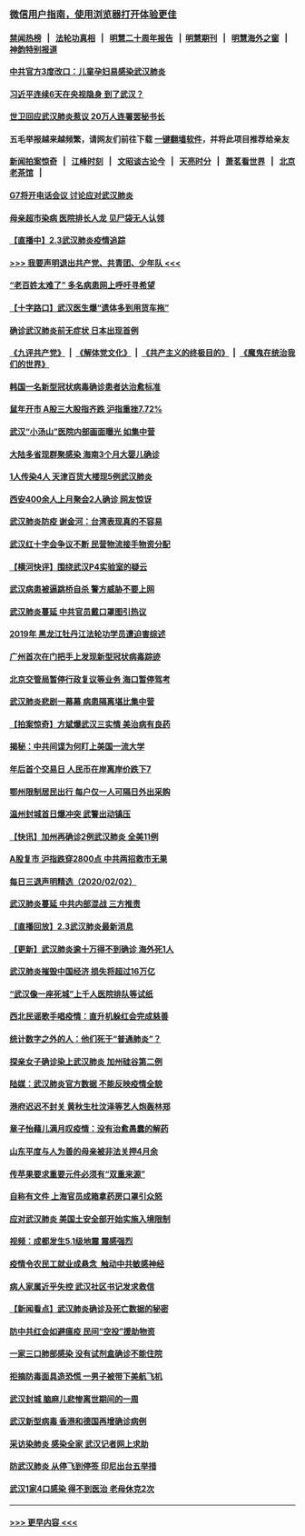 ### [微信用户指南，使用浏览器打开体验更佳](https://github.com/gfw-breaker/banned-news1/blob/master/indexes/wechat-guide.md?t=0)
#### [禁闻热榜](热点新闻.md?t=0)  &nbsp;&nbsp;|&nbsp;&nbsp; [法轮功真相](https://github.com/gfw-breaker/truth/blob/master/README.md?t=0) &nbsp;&nbsp;|&nbsp;&nbsp; [明慧二十周年报告](https://github.com/gfw-breaker/mh-reports/blob/master/README.md?t=0) &nbsp;&nbsp;|&nbsp;&nbsp;[明慧期刊](https://github.com/gfw-breaker/mh-qikan) &nbsp;&nbsp;|&nbsp;&nbsp; [明慧海外之窗](https://github.com/gfw-breaker/mh-news/blob/master/README.md?t=0) &nbsp;&nbsp;|&nbsp;&nbsp; [神韵特别报道](https://github.com/gfw-breaker/mh-news/blob/master/shenyun.md?t=0)
#### [中共官方3度改口：儿童孕妇易感染武汉肺炎](../pages/nsc413/n11841631.md?t=02032322) 
#### [习近平连续6天在央视隐身 到了武汉？](../pages/nsc413/n11841881.md?t=02032322) 
#### [世卫回应武汉肺炎惹议 20万人连署罢秘书长](../pages/nsc413/n11841664.md?t=02032322) 
#### 五毛举报越来越频繁，请网友们前往下载 [一键翻墙软件](https://github.com/gfw-breaker/ssr-accounts)，并将此项目推荐给亲友
#### [新闻拍案惊奇](https://github.com/gfw-breaker/banned-news1/blob/master/pages/link4.md) &nbsp;&nbsp;|&nbsp;&nbsp; [江峰时刻](https://github.com/gfw-breaker/banned-news1/blob/master/pages/link4.md) &nbsp;&nbsp;|&nbsp;&nbsp; [文昭谈古论今](https://github.com/gfw-breaker/banned-news1/blob/master/pages/link4.md) &nbsp;&nbsp;|&nbsp;&nbsp; [天亮时分](https://github.com/gfw-breaker/banned-news1/blob/master/pages/link4.md) &nbsp;&nbsp;|&nbsp;&nbsp; [萧茗看世界](https://github.com/gfw-breaker/banned-news1/blob/master/pages/link4.md) &nbsp;&nbsp;|&nbsp;&nbsp; [北京老茶馆](https://github.com/gfw-breaker/banned-news1/blob/master/pages/link4.md) &nbsp;&nbsp;|&nbsp;&nbsp; 
#### [G7将开电话会议 讨论应对武汉肺炎](../pages/nsc413/n11841658.md?t=02032322) 
#### [母亲超市染病 医院排长人龙 见尸袋无人认领](../pages/nsc413/n11841762.md?t=02032322) 
#### [【直播中】2.3武汉肺炎疫情追踪](../pages/nsc413/n11841577.md?t=02032322) 
#### [>>> 我要声明退出共产党、共青团、少年队 <<<](https://github.com/begood0513/goodnews/blob/master/quit/letter.md) 
#### [“老百姓太难了” 多名病患网上呼吁寻希望](../pages/nsc413/n11841565.md?t=02032322) 
#### [【十字路口】武汉医生爆“遗体多到用货车拖”](../pages/nsc413/n11840013.md?t=02032322) 
#### [确诊武汉肺炎前无症状 日本出现首例](../pages/nsc413/n11841567.md?t=02032322) 
#### [《九评共产党》](https://github.com/begood0513/9ping.md/blob/master/README.md) &nbsp;|&nbsp; [《解体党文化》](../../../../jtdwh.md/blob/master/README.md)  &nbsp;|&nbsp; [《共产主义的终极目的》](../../../../gczydzjmd.md/blob/master/README.md) &nbsp;|&nbsp; [《魔鬼在统治我们的世界》](../../../../mgztzwmdsj.md/blob/master/README.md) 
#### [韩国一名新型冠状病毒确诊患者达治愈标准](../pages/nsc413/n11841523.md?t=02032322) 
#### [鼠年开市 A股三大股指齐跌 沪指重挫7.72%](../pages/nsc413/n11840461.md?t=02032322) 
#### [武汉“小汤山”医院内部画面曝光 如集中营](../pages/nsc413/n11841060.md?t=02032322) 
#### [大陆多省现群聚感染 海南3个月大婴儿确诊](../pages/nsc413/n11841274.md?t=02032322) 
#### [1人传染4人 天津百货大楼现5例武汉肺炎](../pages/nsc413/n11840677.md?t=02032322) 
#### [西安400余人上月聚会2人确诊 网友惊讶](../pages/nsc413/n11841178.md?t=02032322) 
#### [武汉肺炎防疫 谢金河：台湾表现真的不容易](../pages/nsc413/n11841120.md?t=02032322) 
#### [武汉红十字会争议不断 民营物流接手物资分配](../pages/nsc413/n11840733.md?t=02032322) 
#### [【横河快评】围绕武汉P4实验室的疑云](../pages/nsc413/n11840494.md?t=02032322) 
#### [武汉病患被逼跳桥自杀 警方威胁不要上网](../pages/nsc413/n11838521.md?t=02032322) 
#### [武汉肺炎蔓延 中共官员戴口罩图引热议](../pages/nsc413/n11840917.md?t=02032322) 
#### [2019年 黑龙江牡丹江法轮功学员遭迫害综述](../pages/nsc413/n11839335.md?t=02032322) 
#### [广州首次在门把手上发现新型冠状病毒踪迹](../pages/nsc413/n11840613.md?t=02032322) 
#### [北京交管局暂停行政复议等业务 海口暂停驾考](../pages/nsc413/n11840528.md?t=02032322) 
#### [武汉肺炎悲剧一幕幕 病患隔离堪比集中营](../pages/nsc413/n11838047.md?t=02032322) 
#### [【拍案惊奇】方斌爆武汉三实情 美治病有良药](../pages/nsc413/n11839984.md?t=02032322) 
#### [揭秘：中共间谍为何盯上美国一流大学](../pages/nsc413/n11840270.md?t=02032322) 
#### [年后首个交易日 人民币在岸离岸价跌下7](../pages/nsc413/n11840366.md?t=02032322) 
#### [鄂州限制居民出行 每户仅一人可隔日外出采购](../pages/nsc413/n11839131.md?t=02032322) 
#### [温州封城首日爆冲突 武警出动镇压](../pages/nsc413/n11839881.md?t=02032322) 
#### [【快讯】加州再确诊2例武汉肺炎 全美11例](../pages/nsc413/n11840339.md?t=02032322) 
#### [A股复市 沪指跌穿2800点 中共两招救市无果](../pages/nsc413/n11839859.md?t=02032322) 
#### [每日三退声明精选（2020/02/02）](../pages/nsc413/n11840257.md?t=02032322) 
#### [武汉肺炎蔓延 中共内部混战 三方推责](../pages/nsc413/n11839612.md?t=02032322) 
#### [【直播回放】2.3武汉肺炎最新消息](../pages/nsc413/n11840124.md?t=02032322) 
#### [【更新】武汉肺炎逾十万得不到确诊 海外死1人](../pages/nsc413/n11801312.md?t=02032322) 
#### [武汉肺炎摧毁中国经济 损失将超过16万亿](../pages/nsc413/n11839723.md?t=02032322) 
#### [“武汉像一座死城”上千人医院排队等试纸](../pages/nsc413/n11839724.md?t=02032322) 
#### [西北民谣歌手唱疫情：直升机躲红会完成慈善](../pages/nsc413/n11839757.md?t=02032322) 
#### [统计数字之外的人：他们死于“普通肺炎”？](../pages/nsc413/n11839788.md?t=02032322) 
#### [探亲女子确诊染上武汉肺炎 加州硅谷第二例](../pages/nsc413/n11839784.md?t=02032322) 
#### [陆媒：武汉肺炎官方数据 不能反映疫情全貌](../pages/nsc413/n11839828.md?t=02032322) 
#### [港府迟迟不封关 黄秋生杜汶泽等艺人炮轰林郑](../pages/nsc413/n11839562.md?t=02032322) 
#### [章子怡藉儿满月叹疫情：没有治愈愚蠢的解药](../pages/nsc413/n11839428.md?t=02032322) 
#### [山东平度与人为善的母亲被非法关押4月余](../pages/nsc413/n11834949.md?t=02032322) 
#### [传苹果要求重要元件必须有“双重来源”](../pages/nsc413/n11839717.md?t=02032322) 
#### [自称有文件 上海官员成箱拿药房口罩引众怒](../pages/nsc413/n11839279.md?t=02032322) 
#### [应对武汉肺炎 美国土安全部开始实施入境限制](../pages/nsc413/n11839729.md?t=02032322) 
#### [视频：成都发生5.1级地震 震感强烈](../pages/nsc413/n11839732.md?t=02032322) 
#### [疫情令农民工就业成悬念  触动中共敏感神经](../pages/nsc413/n11839625.md?t=02032322) 
#### [病人家属近乎失控 武汉社区书记发求救信](../pages/nsc413/n11839621.md?t=02032322) 
#### [【新闻看点】武汉肺炎确诊及死亡数据的秘密](../pages/nsc413/n11839539.md?t=02032322) 
#### [防中共红会如避瘟疫 民间“空投”援助物资](../pages/nsc413/n11839313.md?t=02032322) 
#### [一家三口肺部感染 没有试剂盒确诊不能住院](../pages/nsc413/n11839581.md?t=02032322) 
#### [拒摘防毒面具造恐慌 一男子被带下美航飞机](../pages/nsc413/n11839455.md?t=02032322) 
#### [武汉封城 脑麻儿悲惨离世期间的一周](../pages/nsc413/n11839378.md?t=02032322) 
#### [武汉新型病毒 香港和德国再增确诊病例](../pages/nsc413/n11839381.md?t=02032322) 
#### [采访染肺炎 感染全家 武汉记者网上求助](../pages/nsc413/n11839411.md?t=02032322) 
#### [防武汉肺炎 从停飞到停签 印尼出台五举措](../pages/nsc413/n11839282.md?t=02032322) 
#### [武汉1家4口感染 得不到医治 老母休克2次](../pages/nsc413/n11839277.md?t=02032322) 

----
#### [ >>> 更早内容 <<< ](../indexes/nsc413-earlier.md)
